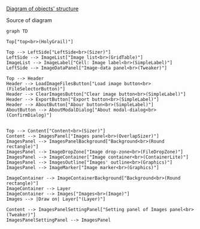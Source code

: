 [Diagram of objects' structure](https://mermaid.live/view#pako:eNqdVNtu2zAM_RVBL-uA5geCocDa9DIgRYclT533wFiMK0SWDFlel17-fTRl2U7SBMOeTB6fcyRKFF9l7hTKqSw8VE9iOctsZpeu-pnJ4KovK39xdufM9taDNp8z-av7LSaTCzHHdVhohcRNIQsW-gV9JCec-d9KKHCu60ACjoWhhCW3XqslrAxGWc8c6WCFhoRXaMxUdPIW65YsKxM5xxaeQYDvYNmEgYkiRFQtxB7LZ4RN2vhQ5R2CQp_Z-I2FO1BscaMN1pdNCM62h0Cw0LyzFWNs23IWaDAPzkdqXGHkd2UQPBsOZowduh0UOrK5_lM5H3qHmP6r-OvKNYO2zfxJ6Yg_6O-dAjPTYFzRmQRRtthEMchWV86utS8jLZ32cN70O6Bte6SL9nuqg4ebrXeutR5d6cNv9AaqkXgk2De4hHxTeNdYRVZDwkY_2kh4ukSwxU6X7nvNvKsencW-xxUBkxdC-m5IlBMubY2gLfreJk9IOsOYzXU45VM_NMHoYTf1J-Ei0j07evQ6r0843IPfjLZRcvqBuJP3G_uglv874F3HOWzbx3hsrbovlF05HBfHzLeZh2fh7Ft0I8kZB6mQIw22wBC0LVKzdWnsNuHW4qD7dgbKEaP9ReS5LNGXoBXN5NfMCkGD-AlLzOSUQkXHn8nMvhOvqWiA4bXSNFjkNPgGzyU0wS22Nk955NBTo_FeJpB2-OgcpWswNb7_BbZ1G7A)

Source of diagram

```mermaid
graph TD

Top["top<br>(HolyGrail)"]

Top --> LeftSide["LeftSide<br>(Sizer)"]
LeftSide --> ImageList["Image list<br>(GridTable)"]
ImageList --> ImageLabel["Cell: Image label<br>(SimpleLabel)"]
LeftSide --> ImageDataPanel["Image-data panel<br>(Tweaker)"]

Top --> Header
Header --> LoadImageFilesButton["Load image button<br>(FileSelectorButton)"]
Header --> ClearImagesButton["Clear image button<br>(SimpleLabel)"]
Header --> ExportButton["Export button<br>(SimpleLabel)"]
Header --> AboutButton["Abour button<br>(SimpleLabel)"]
AboutButton --> AboutModalDialog["About modal-dialog<br>(ConfirmDialog)"]


Top --> Content["Content<br>(Sizer)"]
Content --> ImagesPanel["Images panel<br>(OverlapSizer)"]
ImagesPanel --> ImagesPanelBackground["Background<br>(Round rectangle)"]
ImagesPanel --> ImageDropZone["Image drop-zone<br>(FileDropZone)"]
ImagesPanel --> ImageContainer["Image container<br>(ContainerLite)"]
ImagesPanel --> ImagesOutline["Images' outline<br>(Graphics)"]
ImagesPanel --> ImageMarker["Image marker<br>(Graphics)"]

ImageContainer --> ImageContainerBackground["Background<br>(Round rectangle)"]
ImageContainer --> Layer
ImageContainer --> Images["Images<br>(Image)"]
Images --> |Draw on| Layer["(Layer)"]

Content --> ImagesPanelSettingPanel["Setting panel of Images panel<br>(Tweaker)"]
ImagesPanelSettingPanel --> ImagesPanel
```